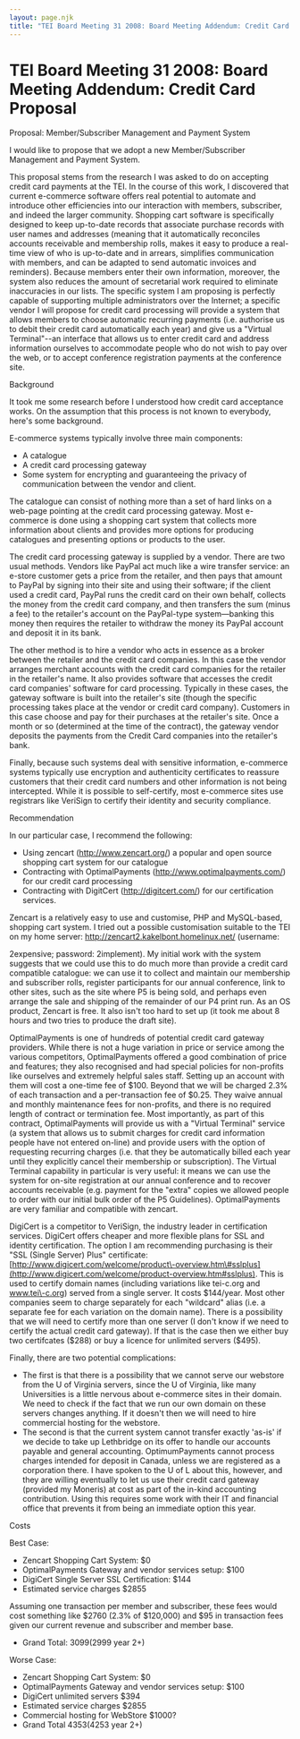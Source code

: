 ```yaml
---
layout: page.njk
title: "TEI Board Meeting 31 2008: Board Meeting Addendum: Credit Card                 Proposal"
---
```

# TEI Board Meeting 31 2008: Board Meeting Addendum: Credit Card                 Proposal





 Proposal: Member/Subscriber Management and Payment System
 
 
 I would like to propose that we adopt a new Member/Subscriber Management and
 Payment System.


This proposal stems from the research I was asked to do on accepting credit card
 payments at the TEI. In the course of this work, I discovered that current
 e\-commerce software offers real potential to automate and introduce other
 efficiencies into our interaction with members, subscriber, and indeed the
 larger community. Shopping cart software is specifically designed to keep
 up\-to\-date records that associate purchase records with user names and addresses
 (meaning that it automatically reconciles accounts receivable and membership
 rolls, makes it easy to produce a real\-time view of who is up\-to\-date and in
 arrears, simplifies communication with members, and can be adapted to send
 automatic invoices and reminders). Because members enter their own information,
 moreover, the system also reduces the amount of secretarial work required to
 eliminate inaccuracies in our lists. The specific system I am proposing is
 perfectly capable of supporting multiple administrators over the Internet; a
 specific vendor I will propose for credit card processing will provide a system
 that allows members to choose automatic recurring payments (i.e. authorise us to
 debit their credit card automatically each year) and give us a "Virtual
 Terminal"\-\-an interface that allows us to enter credit card and address
 information ourselves to accommodate people who do not wish to pay over the web,
 or to accept conference registration payments at the conference site.



 Background
 
 It took me some research before I understood how credit card acceptance
 works. On the assumption that this process is not known to everybody, here's
 some background.


 E\-commerce systems typically involve three main components: 


* A catalogue
* A credit card processing gateway
* Some system for encrypting and guaranteeing the privacy of
 communication between the vendor and client.


The catalogue can consist of nothing more than a set of hard links on a
 web\-page pointing at the credit card processing gateway. Most e\-commerce is
 done using a shopping cart system that collects more information about
 clients and provides more options for producing catalogues and presenting
 options or products to the user.


The credit card processing gateway is supplied by a vendor. There are two
 usual methods. Vendors like PayPal act much like a wire transfer service: an
 e\-store customer gets a price from the retailer, and then pays that amount
 to PayPal by signing into their site and using their software; if the client
 used a credit card, PayPal runs the credit card on their own behalf,
 collects the money from the credit card company, and then transfers the sum
 (minus a fee) to the retailer's account on the PayPal\-type system—banking
 this money then requires the retailer to withdraw the money its PayPal
 account and deposit it in its bank.


The other method is to hire a vendor who acts in essence as a broker between
 the retailer and the credit card companies. In this case the vendor arranges
 merchant accounts with the credit card companies for the retailer in the
 retailer's name. It also provides software that accesses the credit card
 companies' software for card processing. Typically in these cases, the
 gateway software is built into the retailer's site (though the specific
 processing takes place at the vendor or credit card company). Customers in
 this case choose and pay for their purchases at the retailer's site. Once a
 month or so (determined at the time of the contract), the gateway vendor
 deposits the payments from the Credit Card companies into the retailer's
 bank.


 Finally, because such systems deal with sensitive information, e\-commerce
 systems typically use encryption and authenticity certificates to reassure
 customers that their credit card numbers and other information is not being
 intercepted. While it is possible to self\-certify, most e\-commerce sites use
 registrars like VeriSign to certify their identity and security
 compliance.




 Recommendation
 
 In our particular case, I recommend the following: 


* Using zencart (<http://www.zencart.org/>) a popular and open source
 shopping cart system for our catalogue
* Contracting with OptimalPayments (<http://www.optimalpayments.com/>) for our credit card
 processing
* Contracting with DigitCert (<http://digitcert.com/>) for our certification
 services.



Zencart is a relatively easy to use and customise, PHP and
 MySQL\-based, shopping cart system. I tried out a possible customisation
 suitable to the TEI on my home server: [http://zencart2\.kakelbont.homelinux.net/](http://zencart2.kakelbont.homelinux.net/) (username:
 
 2expensive; password: 
 2implement). My initial
 work with the system suggests that we could use this to do much more than
 provide a credit card compatible catalogue: we can use it to collect and
 maintain our membership and subscriber rolls, register participants for our
 annual conference, link to other sites, such as the site where P5 is being
 sold, and perhaps even arrange the sale and shipping of the remainder of our
 P4 print run. As an OS product, Zencart is free. It also isn't too hard to
 set up (it took me about 8 hours and two tries to produce the draft site).



OptimalPayments is one of hundreds of potential credit card
 gateway providers. While there is not a huge variation in price or service
 among the various competitors, OptimalPayments offered a good combination of
 price and features; they also recognised and had special policies for
 non\-profits like ourselves and extremely helpful sales staff. Setting up an
 account with them will cost a one\-time fee of $100\. Beyond that we will be
 charged 2\.3% of each transaction and a per\-transaction fee of $0\.25\. They
 waive annual and monthly maintenance fees for non\-profits, and there is no
 required length of contract or termination fee. Most
 importantly, as part of this contract, OptimalPayments will provide us with
 a "Virtual Terminal" service (a system that allows us to submit charges for
 credit card information people have not entered on\-line) and provide users
 with the option of requesting recurring charges (i.e. that they be
 automatically billed each year until they explicitly cancel their membership
 or subscription). The Virtual Terminal capability in particular is very
 useful: it means we can use the system for on\-site registration at our
 annual conference and to recover accounts receivable (e.g. payment for the
 "extra" copies we allowed people to order with our initial bulk order of the
 P5 Guidelines). OptimalPayments are very familiar and compatible with
 zencart.



DigiCert is a competitor to VeriSign, the industry leader in
 certification services. DigiCert offers cheaper and more flexible plans for
 SSL and identity certification. The option I am recommending purchasing is
 their "SSL (Single Server) Plus" certificate: [http://www.digicert.com/welcome/product\-overview.htm\#sslplus](http://www.digicert.com/welcome/product-overview.htm#sslplus).
 This is used to certify domain names (including variations like tei\-c.org
 and www.tei\-c.org) served from a single server. It costs $144/year. Most
 other companies seem to charge separately for each "wildcard" alias (i.e. a
 separate fee for each variation on the domain name). There is a possibility
 that we will need to certify more than one server (I don't know if we need
 to certify the actual credit card gateway). If that is the case then we
 either buy two certifcates ($288\) or buy a licence for unlimited servers
 ($495\).


 Finally, there are two potential complications: 


* The first is that there is a possibility that we cannot serve our
 webstore from the U of Virginia servers, since the U of
 Virginia, like many Universities is a little nervous about e\-commerce
 sites in their domain. We need to check if the fact that we run our
 own domain on these servers changes anything. If it doesn't then we
 will need to hire commercial hosting for the webstore.
* The second is that the current system cannot transfer exactly 'as\-is' if we decide
 to take up Lethbridge on its offer to handle our
 accounts payable and general accounting. OptimumPayments cannot
 process charges intended for deposit in Canada, unless we are
 registered as a corporation there. I have spoken to the U of L about
 this, however, and they are willing eventually to let us use their
 credit card gateway (provided my Moneris) at cost as part of the
 in\-kind accounting contribution. Using this requires some work with
 their IT and financial office that prevents it from being an
 immediate option this year.




 Costs
 
 
 Best Case:
 
 * Zencart Shopping Cart System: $0
* OptimalPayments Gateway and vendor services setup: $100
* DigiCert Single Server SSL Certification: $144
* Estimated service charges $2855
 
Assuming one transaction per member and subscriber, these
 fees would cost something like $2760 (2\.3% of $120,000\) and
 $95 in transaction fees given our current revenue and
 subscriber and member base.
* Grand Total: $3099 ($2999 year 2\+)




 Worse Case:
 
 * Zencart Shopping Cart System: $0
* OptimalPayments Gateway and vendor services setup: $100
* DigiCert unlimited servers $394
* Estimated service charges $2855
* Commercial hosting for WebStore $1000?
* Grand Total $4353 ($4253 year 2\+)








